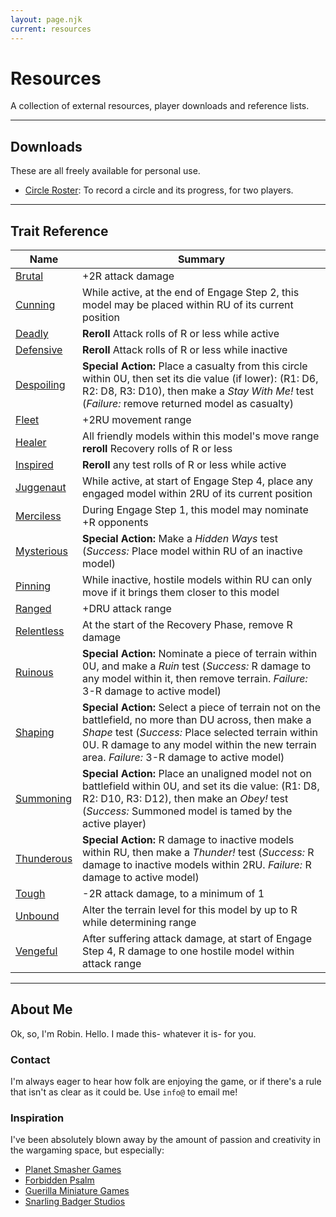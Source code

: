 ```yaml
---
layout: page.njk
current: resources
---
```

# Resources
A collection of external resources, player downloads and reference lists.

<hr id="downloads" />

## Downloads
These are all freely available for personal use.

- [Circle Roster](/resources/circle-roster.pdf): To record a circle and its progress, for two players.

<hr id="trait-reference" />

## Trait Reference

| Name | Summary |
| ---- | --- |
| [Brutal](/rules/traits.html#iron) | +2R attack damage |
| [Cunning](/rules/traits.html#mercury) | While active, at the end of Engage Step 2, this model may be placed within RU of its current position |
| [Deadly](/rules/traits.html#mercury) | **Reroll** Attack rolls of R or less while active |
| [Defensive](/rules/traits.html#copper) | **Reroll** Attack rolls of R or less while inactive |
| [Despoiling](/rules/traits.html#gold) | **Special Action:** Place a casualty from this circle within 0U, then set its die value (if lower): (R1: D6, R2: D8, R3: D10), then make a *Stay With Me!* test (*Failure:* remove returned model as casualty) |
| [Fleet](/rules/traits.html#mercury) | +2RU movement range |
| [Healer](/rules/traits.html#copper) | All friendly models within this model's move range **reroll** Recovery rolls of R or less |
| [Inspired](/rules/traits.html#copper) | **Reroll** any test rolls of R or less while active |
| [Juggenaut](/rules/traits.html#iron) | While active, at start of Engage Step 4, place any engaged model within 2RU of its current position |
| [Merciless](/rules/traits.html#mercury) | During Engage Step 1, this model may nominate +R opponents |
| [Mysterious](/rules/traits.html#copper) | **Special Action:** Make a _Hidden Ways_ test (_Success:_ Place model within RU of an inactive model) |
| [Pinning](/rules/traits.html#iron) | While inactive, hostile models within RU can only move if it brings them closer to this model |
| [Ranged](/rules/traits.html#mercury) | +DRU attack range |
| [Relentless](/rules/traits.html#iron) | At the start of the Recovery Phase, remove R damage |
| [Ruinous](/rules/traits.html#gold) | **Special Action:** Nominate a piece of terrain within 0U, and make a *Ruin* test (_Success:_ R damage to any model within it, then remove terrain. _Failure:_ 3-R damage to active model) |
| [Shaping](/rules/traits.html#gold) | **Special Action:** Select a piece of terrain not on the battlefield, no more than DU across, then make a _Shape_ test (_Success:_ Place selected terrain within 0U. R damage to any model within the new terrain area. _Failure:_ 3-R damage to active model) |
| [Summoning](/rules/traits.html#gold) | **Special Action:** Place an unaligned model not on battlefield within 0U, and set its die value: (R1: D8, R2: D10, R3: D12), then make an _Obey!_ test (_Success:_ Summoned model is tamed by the active player) |
| [Thunderous](/rules/traits.html#gold) | **Special Action:** R damage to inactive models within RU, then make a *Thunder!* test (_Success:_ R damage to inactive models within 2RU. _Failure:_ R damage to active model) |
| [Tough](/rules/traits.html#iron) | -2R attack damage, to a minimum of 1 |
| [Unbound](/rules/advanced.html#terrain-levels) | Alter the terrain level for this model by up to R while determining range |
| [Vengeful](/rules/traits.html#copper) | After suffering attack damage, at start of Engage Step 4, R damage to one hostile model within attack range |

<hr id="about-me" />

## About Me
Ok, so, I'm Robin. Hello. I made this- whatever it is- for you.

### Contact
I'm always eager to hear how folk are enjoying the game, or if there's a rule that isn't as clear as it could be. Use `info@` to email me!

### Inspiration
I've been absolutely blown away by the amount of passion and creativity in the wargaming space, but especially:
- [Planet Smasher Games](http://planetsmashergames.com/)
- [Forbidden Psalm](https://www.forbiddenpsalm.com)
- [Guerilla Miniature Games](https://www.youtube.com/@GuerrillaMiniatureGames)
- [Snarling Badger Studios](https://www.snarlingbadger.com/)